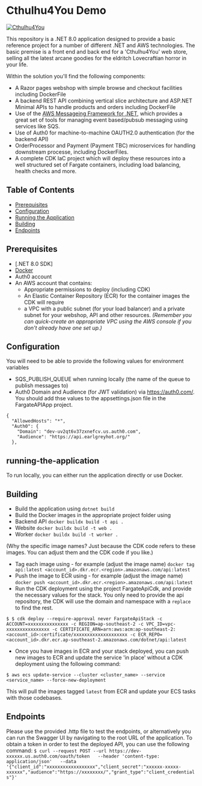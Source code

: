 ﻿# Cthulhu4You Demo

[![Cthulhu4You](https://store.earlgreyhot.org/images/logo.png)](https://store.earlgreyhot.org/images/logo.png)

This repository is a .NET 8.0 application designed to provide a basic reference project for a number of different .NET and AWS technologies. The basic premise is a front end and back end for a 'Cthulhu4You' web store, selling all the latest arcane goodies for the eldritch Lovecraftian horror in your life.

Within the solution you'll find the following components: 
* A Razor pages webshop with simple browse and checkout facilities including DockerFile
* A backend REST API combining vertical slice architecture and ASP.NET Minimal APIs to handle products and orders including DockerFile
* Use of the [AWS Messageing Framework for .NET](https://github.com/awslabs/aws-dotnet-messaging), which provides a great set of tools for managing event based/pubsub messaging using services like SQS. 
* Use of Auth0 for machine-to-machine OAUTH2.0 authentication (for the backend API)
* OrderProcessor and Payment (Payment TBC) microservices for handling downstream processe, including DockerFiles. 
* A complete CDK IaC project which will deploy these resources into a well structured set of Fargate containers, including load balancing, health checks and more. 

## Table of Contents

- [Prerequisites](#prerequisites)
- [Configuration](#configuration)
- [Running the Application](#running-the-application)
- [Building](#building)
- [Endpoints](#endpoints)

## Prerequisites

- [.NET 8.0 SDK]
- [Docker](https://www.docker.com/get-started)
- Auth0 account
- An AWS account that contains:
  - Appropriate permissions to deploy (including CDK)
  - An Elastic Container Repository (ECR) for the container images the CDK will require
  - a VPC with a public subnet (for your load balancer) and a private subnet for your webshop, API and other resources. <i>(Remember you can quick-create an appropriate VPC using the AWS console if you don't already have one set up.)</i> 


## Configuration
You will need to be able to provide the following values for environment variables
- SQS_PUBLISH_QUEUE when running locally (the name of the queue to publish messages to)
- Auth0 Domain and Audience (for JWT validation) via https://auth0.com/. You should add thse values to the appsettings.json file in the FargateAPIApp project.

```
{
  "AllowedHosts": "*",
  "Auth0": {
    "Domain": "dev-uv2qt6v37zxnefcv.us.auth0.com",
    "Audience": "https://api.earlgreyhot.org/"
  },
```

## running-the-application
To run locally, you can either run the application directly or use Docker. 

## Building
- Build the application using `dotnet build`
- Build the Docker images in the appropriate project folder using 
 - Backend API `docker buildx build -t api .`
 - Website `docker buildx build -t web .`
 - Worker `docker buildx build -t worker .`

(Why the specific image names? Just because the CDK code refers to these images. You can adjust them and the CDK code if you like.)

- Tag each image using  - for example (adjust the image name) `docker tag api:latest <account_id>.dkr.ecr.<region>.amazonaws.com/api:latest`
- Push the image to ECR using - for example (adjust the image name) `docker push <account_id>.dkr.ecr.<region>.amazonaws.com/api:latest`
- Run the CDK deployment using the project FargateApiCdk, and provide the necessary values for the stack. You only need to provide the api repository, the CDK will use the domain and namespace with a `replace` to find the rest.

`$ $ cdk deploy --require-approval never FargateApiStack -c ACCOUNT=xxxxxxxxxxxxxxx -c REGION=ap-southeast-2 -c VPC_ID=vpc-xxxxxxxxxxxxxxxx -c CERTIFICATE_ARN=arn:aws:acm:ap-southeast-2:<account_id>:certificate/xxxxxxxxxxxxxxxxxxxx -c ECR_REPO=<account_id>.dkr.ecr.ap-southeast-2.amazonaws.com/dotnet/api:latest`

- Once you have images in ECR and your stack deployed, you can push new images to ECR and update the service 'in place' without a CDK deployment using the following command:

`$ aws ecs update-service --cluster <cluster_name> --service <service_name> --force-new-deployment`

This will pull the images tagged `latest` from ECR and update your ECS tasks with those codebases. 

## Endpoints 
Please use the provided .http file to test the endpoints, or alternatively you can run the Swagger UI by navigating to the root URL of the application.
To obtain a token in order to test the deployed API, you can use the following command:
`
$ curl --request POST --url https://dev-xxxxxx.us.auth0.com/oauth/token   --header 'content-type: application/json'   --data '{"client_id":"xxxxxxxxxxxxxxxxxx","client_secret":"xxxxxx-xxxxx-xxxxxx","audience":"https://xxxxxxxx/","grant_type":"client_credentials"}'
`